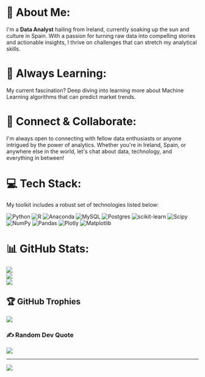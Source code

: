 # 👋 About Me:

I'm a **Data Analyst** hailing from Ireland, currently soaking up the sun and culture in Spain. With a passion for turning raw data into compelling stories and actionable insights, I thrive on challenges that can stretch my analytical skills.

# 🌱 **Always Learning:**

 My current fascination? Deep diving into learning more about Machine Learning algorithms that can predict market trends.

# 🔗 **Connect & Collaborate:**

I'm always open to connecting with fellow data enthusiasts or anyone intrigued by the power of analytics. Whether you're in Ireland, Spain, or anywhere else in the world, let's chat about data, technology, and everything in between!

# 💻 Tech Stack:

My toolkit includes a robust set of technologies listed below:

![Python](https://img.shields.io/badge/python-3670A0?style=for-the-badge&logo=python&logoColor=ffdd54) ![R](https://img.shields.io/badge/r-%23276DC3.svg?style=for-the-badge&logo=r&logoColor=white) ![Anaconda](https://img.shields.io/badge/Anaconda-%2344A833.svg?style=for-the-badge&logo=anaconda&logoColor=white) ![MySQL](https://img.shields.io/badge/mysql-%2300000f.svg?style=for-the-badge&logo=mysql&logoColor=white) ![Postgres](https://img.shields.io/badge/postgres-%23316192.svg?style=for-the-badge&logo=postgresql&logoColor=white) ![scikit-learn](https://img.shields.io/badge/scikit--learn-%23F7931E.svg?style=for-the-badge&logo=scikit-learn&logoColor=white) ![Scipy](https://img.shields.io/badge/SciPy-%230C55A5.svg?style=for-the-badge&logo=scipy&logoColor=%white) ![NumPy](https://img.shields.io/badge/numpy-%23013243.svg?style=for-the-badge&logo=numpy&logoColor=white) ![Pandas](https://img.shields.io/badge/pandas-%23150458.svg?style=for-the-badge&logo=pandas&logoColor=white) ![Plotly](https://img.shields.io/badge/Plotly-%233F4F75.svg?style=for-the-badge&logo=plotly&logoColor=white) ![Matplotlib](https://img.shields.io/badge/Matplotlib-%23ffffff.svg?style=for-the-badge&logo=Matplotlib&logoColor=black)


# 📊 GitHub Stats:
![](https://github-readme-stats.vercel.app/api?username=JordanFlood&theme=dark&hide_border=false&include_all_commits=false&count_private=false)<br/>
![](https://github-readme-streak-stats.herokuapp.com/?user=JordanFlood&theme=dark&hide_border=false)<br/>
![](https://github-readme-stats.vercel.app/api/top-langs/?username=JordanFlood&theme=dark&hide_border=false&include_all_commits=false&count_private=false&layout=compact)

## 🏆 GitHub Trophies
![](https://github-profile-trophy.vercel.app/?username=JordanFlood&theme=dracula&no-frame=false&no-bg=false&margin-w=4)

### ✍️ Random Dev Quote
![](https://quotes-github-readme.vercel.app/api?type=horizontal&theme=dark)

---
[![](https://visitcount.itsvg.in/api?id=JordanFlood&icon=8&color=1)](https://visitcount.itsvg.in)
